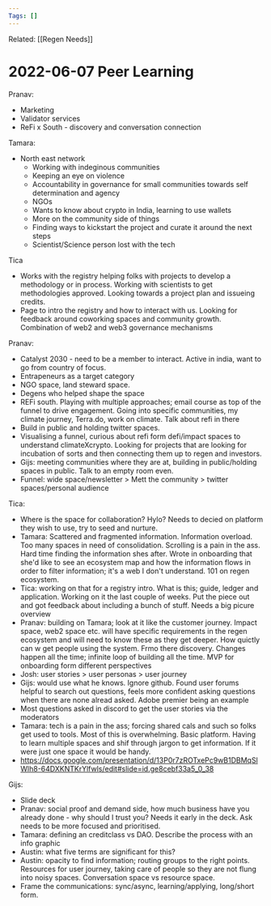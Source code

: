 ```yaml
---
Tags: []
---
```

Related: [[Regen Needs]]
# 2022-06-07 Peer Learning

Pranav:
- Marketing
- Validator services
- ReFi x South - discovery and conversation connection

Tamara:
- North east network
	- Working with indeginous communities
	- Keeping an eye on violence
	- Accountability in governance for small communities towards self determination and agency
	- NGOs
	- Wants to know about crypto in India, learning to use wallets
	- More on the community side of things
	- Finding ways to kickstart the project and curate it around the next steps
	- Scientist/Science person lost with the tech

Tica
- Works with the registry helping folks with projects to develop a methodology or in process. Working with scientists to get methodologies approved. Looking towards a project plan and issueing credits.
- Page to intro the registry and how to interact with us. Looking for feedback around coworking spaces and community growth. Combination of web2 and web3 governance mechanisms

Pranav:
- Catalyst 2030 - need to be a member to interact. Active in india, want to go from country of focus. 
- Entrapeneurs as a target category
- NGO space, land steward space.
- Degens who helped shape the space
- REFi south. Playing with multiple approaches; email course as top of the funnel to drive engagement. Going into specific communities, my climate journey, Terra.do, work on climate. Talk about refi in there
- Build in public and holding twitter spaces.
- Visualising a funnel, curious about refi form defi/impact spaces to understand climateXcrypto. Looking for projects that are looking for incubation of sorts and then connecting them up to regen and investors. 
- Gijs: meeting communities where they are at, building in public/holding spaces in public. Talk to an empty room even. 
- Funnel: wide space/newsletter > Mett the community > twitter spaces/personal audience

Tica:
- Where is the space for collaboration? Hylo? Needs to decied on platform they wish to use, try to seed and nurture.
- Tamara: Scattered and fragmented information. Information overload. Too many spaces in need of consolidation. Scrolling is a pain in the ass. Hard time finding the information shes after. Wrote in onboarding that she'd like to see an ecosystem map and how the information flows in order to filter information; it's a web I don't understand. 101 on regen ecosystem. 
- Tica: working on that for a registry intro. What is this; guide, ledger and application. Working on it the last couple of weeks. Put the piece out and got feedback about including a bunch of stuff. Needs a big picure overview
- Pranav: building on Tamara; look at it like the customer journey. Impact space, web2 space etc. will have specific requirements in the regen ecosystem and will need to know these as they get deeper. How quictly can w get people using the system. Frmo there discovery. Changes happen all the time; infinite loop of building all the time. MVP for onboarding form different perspectives
- Josh: user stories > user personas > user journey
- Gijs: would use what he knows. Ignore github. Found user forums helpful to search out questions, feels more confident asking questions when there are none alread asked. Adobe premier being an example
- Most questions asked in discord to get the user stories via the moderators
- Tamara: tech is a pain in the ass; forcing shared cals and such so folks get used to tools. Most of this is overwhelming. Basic platform. Having to learn multiple spaces and shif through jargon to get information. If it were just one space it would be handy. 
- https://docs.google.com/presentation/d/13P0r7zROTxePc9wB1DBMqSlWlh8-64DXKNTKrYlfwls/edit#slide=id.ge8cebf33a5_0_38


Gijs:
- Slide deck
- Pranav: social proof and demand side, how much business have you already done - why should I trust you? Needs it early in the deck. Ask needs to be more focused and prioritised. 
- Tamara: defining an creditclass vs DAO. Describe the process with an info graphic
- Austin: what five terms are significant for this?
- Austin: opacity to find information; routing groups to the right points. Resources for user journey, taking care of people so they are not flung into noisy spaces. Conversation space vs resource space.
- Frame the communications: sync/async, learning/applying, long/short form.

